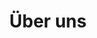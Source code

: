 ---
title: Über uns
description: this is meta description
bg_image_webp: images/backgrounds/page-title.webp
bg_image: images/backgrounds/page-title.jpg
type: about


---